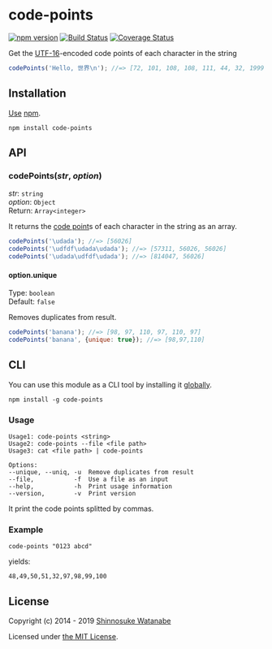 # code-points

[![npm version](https://img.shields.io/npm/v/code-points.svg)](https://www.npmjs.com/package/code-points)
[![Build Status](https://travis-ci.com/shinnn/code-points.js.svg?branch=master)](https://travis-ci.com/shinnn/code-points.js)
[![Coverage Status](https://img.shields.io/coveralls/shinnn/code-points.js.svg)](https://coveralls.io/github/shinnn/code-points.js)

Get the [UTF-16](https://wikipedia.org/wiki/UTF-16)-encoded code points of each character in the string

```javascript
codePoints('Hello, 世界\n'); //=> [72, 101, 108, 108, 111, 44, 32, 19990, 30028]
```

## Installation

[Use](https://docs.npmjs.com/cli/install) [npm](https://docs.npmjs.com/about-npm/).

```
npm install code-points
```

## API

### codePoints(*str*, *option*)

*str*: `string`  
*option*: `Object`  
Return: `Array<integer>`

It returns the [code point](https://developer.mozilla.org/docs/Web/JavaScript/Reference/Global_Objects/String/codePointAt)s of each character in the string as an array.

```javascript
codePoints('\udada'); //=> [56026]
codePoints('\udfdf\udada\udada'); //=> [57311, 56026, 56026]
codePoints('\udada\udfdf\udada'); //=> [814047, 56026]
```

#### option.unique

Type: `boolean`  
Default: `false`

Removes duplicates from result.

```javascript
codePoints('banana'); //=> [98, 97, 110, 97, 110, 97]
codePoints('banana', {unique: true}); //=> [98,97,110]
```

## CLI

You can use this module as a CLI tool by installing it [globally](https://docs.npmjs.com/files/folders#global-installation).

```
npm install -g code-points
```

### Usage

```
Usage1: code-points <string>
Usage2: code-points --file <file path>
Usage3: cat <file path> | code-points

Options:
--unique, --uniq, -u  Remove duplicates from result
--file,           -f  Use a file as an input
--help,           -h  Print usage information
--version,        -v  Print version
```

It print the code points splitted by commas.

### Example

```
code-points "0123 abcd"
```

yields:

```
48,49,50,51,32,97,98,99,100
```

## License

Copyright (c) 2014 - 2019 [Shinnosuke Watanabe](https://github.com/shinnn)

Licensed under [the MIT License](https://github.com/shinnn/code-points/blob/master/LICENSE).
